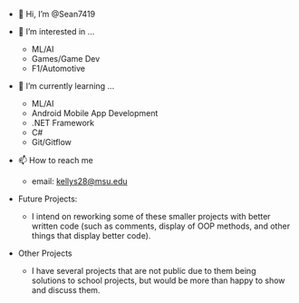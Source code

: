 - 👋 Hi, I’m @Sean7419

- 👀 I’m interested in ...
  - ML/AI
  - Games/Game Dev
  - F1/Automotive
  
- 🌱 I’m currently learning ...
  - ML/AI
  - Android Mobile App Development
  - .NET Framework
  - C#
  - Git/Gitflow

- 📫 How to reach me
  - email: kellys28@msu.edu

- Future Projects:
  - I intend on reworking some of these smaller projects with better written code (such as comments, display of OOP methods, and other things that display better code).

- Other Projects
  - I have several projects that are not public due to them being solutions to school projects, but would be more than happy to show and discuss them.
